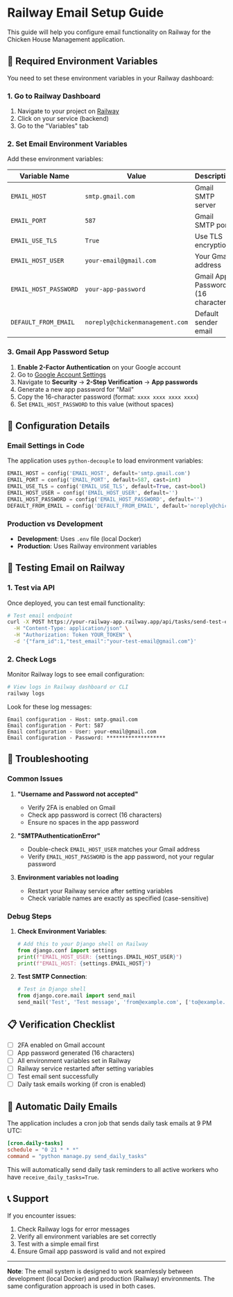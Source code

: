 # Railway Email Setup Guide

This guide will help you configure email functionality on Railway for the Chicken House Management application.

## 📧 Required Environment Variables

You need to set these environment variables in your Railway dashboard:

### 1. Go to Railway Dashboard
1. Navigate to your project on [Railway](https://railway.app)
2. Click on your service (backend)
3. Go to the "Variables" tab

### 2. Set Email Environment Variables

Add these environment variables:

| Variable Name | Value | Description |
|---------------|-------|-------------|
| `EMAIL_HOST` | `smtp.gmail.com` | Gmail SMTP server |
| `EMAIL_PORT` | `587` | Gmail SMTP port |
| `EMAIL_USE_TLS` | `True` | Use TLS encryption |
| `EMAIL_HOST_USER` | `your-email@gmail.com` | Your Gmail address |
| `EMAIL_HOST_PASSWORD` | `your-app-password` | Gmail App Password (16 characters) |
| `DEFAULT_FROM_EMAIL` | `noreply@chickenmanagement.com` | Default sender email |

### 3. Gmail App Password Setup

1. **Enable 2-Factor Authentication** on your Google account
2. Go to [Google Account Settings](https://myaccount.google.com/)
3. Navigate to **Security** → **2-Step Verification** → **App passwords**
4. Generate a new app password for "Mail"
5. Copy the 16-character password (format: `xxxx xxxx xxxx xxxx`)
6. Set `EMAIL_HOST_PASSWORD` to this value (without spaces)

## 🔧 Configuration Details

### Email Settings in Code
The application uses `python-decouple` to load environment variables:

```python
EMAIL_HOST = config('EMAIL_HOST', default='smtp.gmail.com')
EMAIL_PORT = config('EMAIL_PORT', default=587, cast=int)
EMAIL_USE_TLS = config('EMAIL_USE_TLS', default=True, cast=bool)
EMAIL_HOST_USER = config('EMAIL_HOST_USER', default='')
EMAIL_HOST_PASSWORD = config('EMAIL_HOST_PASSWORD', default='')
DEFAULT_FROM_EMAIL = config('DEFAULT_FROM_EMAIL', default='noreply@chickenmanagement.com')
```

### Production vs Development
- **Development**: Uses `.env` file (local Docker)
- **Production**: Uses Railway environment variables

## 🧪 Testing Email on Railway

### 1. Test via API
Once deployed, you can test email functionality:

```bash
# Test email endpoint
curl -X POST https://your-railway-app.railway.app/api/tasks/send-test-email/ \
  -H "Content-Type: application/json" \
  -H "Authorization: Token YOUR_TOKEN" \
  -d '{"farm_id":1,"test_email":"your-test-email@gmail.com"}'
```

### 2. Check Logs
Monitor Railway logs to see email configuration:

```bash
# View logs in Railway dashboard or CLI
railway logs
```

Look for these log messages:
```
Email configuration - Host: smtp.gmail.com
Email configuration - Port: 587
Email configuration - User: your-email@gmail.com
Email configuration - Password: *******************
```

## 🚨 Troubleshooting

### Common Issues

1. **"Username and Password not accepted"**
   - Verify 2FA is enabled on Gmail
   - Check app password is correct (16 characters)
   - Ensure no spaces in the app password

2. **"SMTPAuthenticationError"**
   - Double-check `EMAIL_HOST_USER` matches your Gmail address
   - Verify `EMAIL_HOST_PASSWORD` is the app password, not your regular password

3. **Environment variables not loading**
   - Restart your Railway service after setting variables
   - Check variable names are exactly as specified (case-sensitive)

### Debug Steps

1. **Check Environment Variables**:
   ```python
   # Add this to your Django shell on Railway
   from django.conf import settings
   print(f"EMAIL_HOST_USER: {settings.EMAIL_HOST_USER}")
   print(f"EMAIL_HOST: {settings.EMAIL_HOST}")
   ```

2. **Test SMTP Connection**:
   ```python
   # Test in Django shell
   from django.core.mail import send_mail
   send_mail('Test', 'Test message', 'from@example.com', ['to@example.com'])
   ```

## 📋 Verification Checklist

- [ ] 2FA enabled on Gmail account
- [ ] App password generated (16 characters)
- [ ] All environment variables set in Railway
- [ ] Railway service restarted after setting variables
- [ ] Test email sent successfully
- [ ] Daily task emails working (if cron is enabled)

## 🔄 Automatic Daily Emails

The application includes a cron job that sends daily task emails at 9 PM UTC:

```toml
[cron.daily-tasks]
schedule = "0 21 * * *"
command = "python manage.py send_daily_tasks"
```

This will automatically send daily task reminders to all active workers who have `receive_daily_tasks=True`.

## 📞 Support

If you encounter issues:
1. Check Railway logs for error messages
2. Verify all environment variables are set correctly
3. Test with a simple email first
4. Ensure Gmail app password is valid and not expired

---

**Note**: The email system is designed to work seamlessly between development (local Docker) and production (Railway) environments. The same configuration approach is used in both cases.
